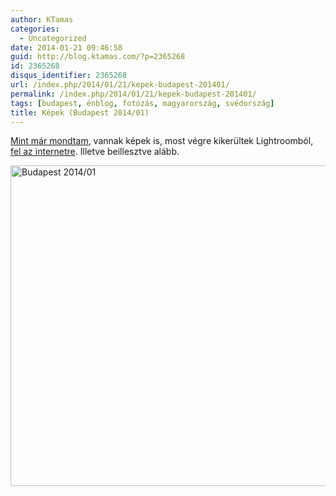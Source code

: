 ```yaml
---
author: KTamas
categories:
  - Uncategorized
date: 2014-01-21 09:46:58
guid: http://blog.ktamas.com/?p=2365268
id: 2365268
disqus_identifier: 2365268
url: /index.php/2014/01/21/kepek-budapest-201401/
permalink: /index.php/2014/01/21/kepek-budapest-201401/
tags: [budapest, énblog, fotózás, magyarország, svédország]
title: Képek (Budapest 2014/01)
---
```


[Mint már mondtam](http://blog.ktamas.com/index.php/2014/01/16/25-1-2013-2014/ "25, 1, 2013, 2014"), vannak képek is, most végre kikerültek Lightroomból, [fel az internetre](http://www.flickr.com/photos/tamaskadar/sets/72157639982935053/). Illetve beillesztve alább.

<a data-flickr-embed="true"  href="https://www.flickr.com/photos/tamaskadar/albums/72157639982935053" title="Budapest 2014/01"><img src="https://farm3.staticflickr.com/2887/12056478715_7cd373dcc4_z.jpg" width="640" height="513" alt="Budapest 2014/01"></a><script async src="//embedr.flickr.com/assets/client-code.js" charset="utf-8"></script>
